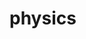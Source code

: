# physics
<!--summary: Physics is the natural science that studies matter, its motion and behavior through space and time, and the related entities of energy and force. Physics is one of the most fundamental scientific disciplines, and its main goal is to understand how the universe behaves.-->